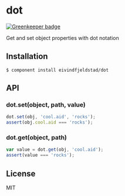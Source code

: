 
# dot

[![Greenkeeper badge](https://badges.greenkeeper.io/eivindfjeldstad/dot.svg)](https://greenkeeper.io/)

  Get and set object properties with dot notation

## Installation

    $ component install eivindfjeldstad/dot

## API

### dot.set(object, path, value)
```js
dot.set(obj, 'cool.aid', 'rocks');
assert(obj.cool.aid === 'rocks');
```

### dot.get(object, path)
```js
var value = dot.get(obj, 'cool.aid');
assert(value === 'rocks');
```

## License

  MIT
